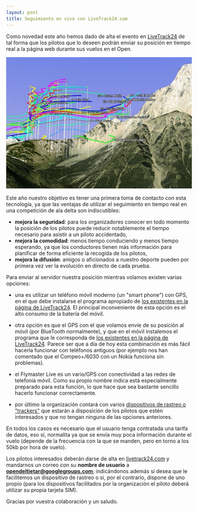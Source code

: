 ```yaml
---
layout: post
title: Seguimiento en vivo con LiveTrack24.com
---
```


Como novedad este año hemos dado de alta el evento en [LiveTrack24](http://livetrack24.com) de tal forma que los pilotos que lo deseen podrán enviar su posición en tiempo real a la página web durante sus vuelos en el Open.


<div class="center_wrapper">
<img src="images/livetrack24_on_ge.jpg" alt="Captura de pantalla de Google Earth mostrando los tracks de los pilotos en tiempo real" title="Ejemplo de visualización en 3D con Google Earth"/>
</div>

Este año nuestro objetivo es tener una primera toma de contacto con esta tecnología, ya que las ventajas de utilizar el seguimiento en tiempo real en una competición de ala delta son indiscutibles:

* **mejora la seguridad**: para los organizadores conocer en todo momento la posición de los pilotos puede reducir notablemente el tiempo necesario para asistir a un piloto accidentado,
* **mejora la comodidad**: menos tiempo conduciendo y menos tiempo esperando, ya que los conductores tienen más información para planificar de forma eficiente la recogida de los pilotos,
* **mejora la difusión**: amigos o aficionados a nuestro deporte pueden por primera vez ver la evolución en directo de cada prueba.

Para enviar al servidor nuestra posición mientras volamos existen varias opciones:

* una es utilizar un teléfono móvil moderno (un "smart phone") con GPS, en el que debe instalarse el programa apropiado de [los existentes en la página de LiveTrack24](http://www.livetrack24.com/clients/index). El principal inconveniente de esta opción es el alto consumo de la batería del móvil.

* otra opción es que el GPS con el que volamos envíe de su posición al móvil (por BlueTooth normalmente), y que en el móvil instalemos el programa que le corresponda de [los existentes en la página de LiveTrack24](http://www.livetrack24.com/clients/index). Parece ser que a día de hoy esta combinación es más fácil hacerla funcionar con teléfonos antiguos (por ejemplo nos han comentado que el Compeo+/6030 con un Nokia funciona sin problemas).

* el Flymaster Live es un vario/GPS con conectividad a las redes de telefonía móvil. Como su propio nombre indica está especialmente preparado para esta función, lo que hace que sea bastante sencillo hacerlo funcionar correctamente.

* por último la organización contará con varios [dispositivos de rastreo o "trackers"](http://www.livetrack24.com/clients/livebox24) que estarán a disposición de los pilotos que estén interesados y que no tengan ninguna de las opciones anteriores.

En todos los casos es necesario que el usuario tenga contratada una tarifa de datos, eso sí, normalita ya que se envía muy poca información durante el vuelo (depende de la frecuencia con la que se manden, pero en torno a los 50kb por hora de vuelo).

Los pilotos interesados deberán darse de alta en [livetrack24.com](livetrack24.com/register) y mandarnos un correo con su **nombre de usuario** a **opendeltietar@googlegroups.com**, indicándonos además si desea que le facilitemos un dispositivo de rastreo o si, por el contrario, dispone de uno propio (para los dispositivos facilitados por la organización el piloto deberá utilizar su propia tarjeta SIM).

Gracias por vuestra colaboración y un saludo.
